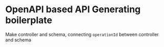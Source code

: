 # OpenAPI based API Generating boilerplate

Make controller and schema, connecting `operationId` between controller and schema
